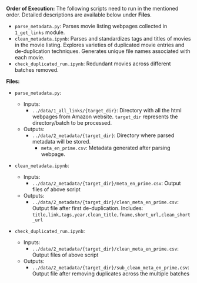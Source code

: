 **Order of Execution:**
The following scripts need to run in the mentioned order. Detailed descriptions are available below under **Files**.
- `parse_metadata.py`: Parses movie listing webpages collected in `1_get_links` module.
- `clean_metadata.ipynb`: Parses and standardizes tags and titles of movies in the movie listing. Explores varieties of duplicated movie entries and de-duplication techniques. Generates unique file names associated with each movie.
- `check_duplicated_run.ipynb`: Redundant movies across different batches removed.

**Files:**

- `parse_metadata.py`:
    - Inputs:
        - `../data/1_all_links/{target_dir}`: Directory with all the html webpages from Amazon website. `target_dir` represents the directory/batch to be processed.
    - Outputs: 
        - `../data/2_metadata/{target_dir}`: Directory where parsed metadata will be stored.
            - `meta_en_prime.csv`: Metadata generated after parsing webpage.

- `clean_metadata.ipynb`:
    - Inputs:
        - `../data/2_metadata/{target_dir}/meta_en_prime.csv`: Output files of above script
    - Outputs:
        - `../data/2_metadata/{target_dir}/clean_meta_en_prime.csv`: Output file after first de-duplication. Includes: `title,link,tags,year,clean_title,fname,short_url,clean_short_url`

- `check_duplicated_run.ipynb`:
    - Inputs:
        - `../data/2_metadata/{target_dir}/clean_meta_en_prime.csv`: Output files of above script
    - Outputs:
        - `../data/2_metadata/{target_dir}/sub_clean_meta_en_prime.csv`: Output file after removing duplicates across the multiple batches
